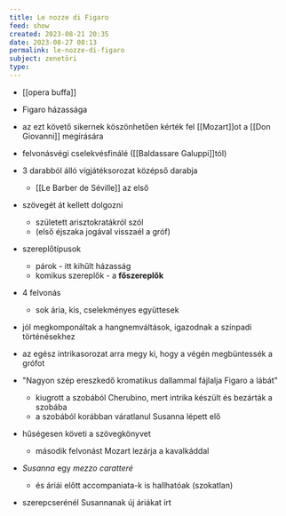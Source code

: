 ```yaml
---
title: Le nozze di Figaro
feed: show
created: 2023-08-21 20:35
date: 2023-08-27 08:13
permalink: le-nozze-di-figaro
subject: zenetöri
type: 
---
```


- [[opera buffa]]
- Figaro házassága

- az ezt követő sikernek köszönhetően kérték fel [[Mozart]]ot a [[Don Giovanni]] megírására
- felvonásvégi cselekvésfinálé ([[Baldassare Galuppi]]tól)
- 3 darabból álló vígjátéksorozat középső darabja
	- [[Le Barber de Séville]] az első
- szövegét át kellett dolgozni
	- született arisztokratákról szól
	- (első éjszaka jogával visszaél a gróf)
- szereplőtípusok
	- párok - itt kihűlt házasság
	- komikus szereplők - a **főszereplők**
- 4 felvonás
	- sok ária, kis, cselekményes együttesek
- jól megkomponáltak a hangnemváltások, igazodnak a színpadi történésekhez
- az egész intrikasorozat arra megy ki, hogy a végén megbüntessék a grófot
- "Nagyon szép ereszkedő kromatikus dallammal fájlalja Figaro a lábát"
	- kiugrott a szobából Cherubino, mert intrika készült és bezárták a szobába
	- a szobából korábban váratlanul Susanna lépett elő
- hűségesen követi a szövegkönyvet
	- második felvonást Mozart lezárja a kavalkáddal
- *Susanna* egy *mezzo caratteré*
	- és áriái előtt accompaniata-k is hallhatóak (szokatlan)
- szerepcserénél Susannanak új áriákat írt